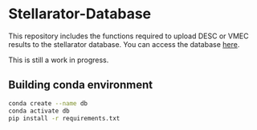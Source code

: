 # Stellarator-Database
This repository includes the functions required to upload DESC or VMEC results to the stellarator database. You can access the database [here](https://ye2698.mycpanel.princeton.edu/).

This is still a work in progress.

## Building conda environment
```bash
conda create --name db
conda activate db
pip install -r requirements.txt
```
